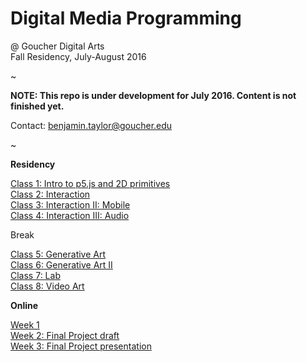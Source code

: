 # Digital Media Programming
@ Goucher Digital Arts
<br>Fall Residency, July-August 2016

~

**NOTE: This repo is under development for July 2016. Content is not finished yet.**

Contact: [benjamin.taylor@goucher.edu](mailto:benjamin.taylor@goucher.edu)

~

**Residency**

[Class 1: Intro to p5.js and 2D primitives](/class1)
<br>[Class 2: Interaction](/class2)
<br>[Class 3: Interaction II: Mobile](/class3)
<br>[Class 4: Interaction III: Audio](/class4)

Break

[Class 5: Generative Art](/class5)
<br>[Class 6: Generative Art II](/class6)
<br>[Class 7: Lab](/class7)
<br>[Class 8: Video Art](/class8)

**Online**

[Week 1](/week1)
<br>[Week 2: Final Project draft](/week2)
<br>[Week 3: Final Project presentation](/week3)

